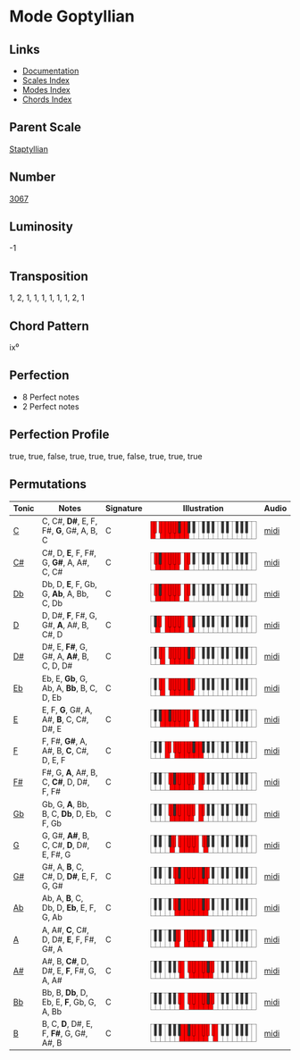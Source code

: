 # Mode Goptyllian

## Links

- [Documentation](README.md)
- [Scales Index](Scales.md)
- [Modes Index](Modes.md)
- [Chords Index](Chords.md)

## Parent Scale

[Staptyllian](ScaleStaptyllian.md)

## Number

[3067](https://ianring.com/musictheory/scales/3067)

## Luminosity

-1

## Transposition

1, 2, 1, 1, 1, 1, 1, 1, 2, 1

## Chord Pattern

ix⁰

## Perfection

- 8 Perfect notes
- 2 Perfect notes

## Perfection Profile

true, true, false, true, true, true, false, true, true, true

## Permutations

| Tonic | Notes | Signature | Illustration | Audio |
|-------|-------|-----------|--------------|-------|
| [C](ModeCNaturalGoptyllian.md) | C, C#, **D#**, E, F, F#, **G**, G#, A, B, C | C | ![CNaturalGoptyllian](ModeCNaturalGoptyllian.png) | [midi](https://github.com/edipermadi/music/blob/main/docs/ModeCNaturalGoptyllian.mid?raw=true) |
| [C#](ModeCSharpGoptyllian.md) | C#, D, **E**, F, F#, G, **G#**, A, A#, C, C# | C | ![CSharpGoptyllian](ModeCSharpGoptyllian.png) | [midi](https://github.com/edipermadi/music/blob/main/docs/ModeCSharpGoptyllian.mid?raw=true) |
| [Db](ModeDFlatGoptyllian.md) | Db, D, **E**, F, Gb, G, **Ab**, A, Bb, C, Db | C | ![DFlatGoptyllian](ModeDFlatGoptyllian.png) | [midi](https://github.com/edipermadi/music/blob/main/docs/ModeDFlatGoptyllian.mid?raw=true) |
| [D](ModeDNaturalGoptyllian.md) | D, D#, **F**, F#, G, G#, **A**, A#, B, C#, D | C | ![DNaturalGoptyllian](ModeDNaturalGoptyllian.png) | [midi](https://github.com/edipermadi/music/blob/main/docs/ModeDNaturalGoptyllian.mid?raw=true) |
| [D#](ModeDSharpGoptyllian.md) | D#, E, **F#**, G, G#, A, **A#**, B, C, D, D# | C | ![DSharpGoptyllian](ModeDSharpGoptyllian.png) | [midi](https://github.com/edipermadi/music/blob/main/docs/ModeDSharpGoptyllian.mid?raw=true) |
| [Eb](ModeEFlatGoptyllian.md) | Eb, E, **Gb**, G, Ab, A, **Bb**, B, C, D, Eb | C | ![EFlatGoptyllian](ModeEFlatGoptyllian.png) | [midi](https://github.com/edipermadi/music/blob/main/docs/ModeEFlatGoptyllian.mid?raw=true) |
| [E](ModeENaturalGoptyllian.md) | E, F, **G**, G#, A, A#, **B**, C, C#, D#, E | C | ![ENaturalGoptyllian](ModeENaturalGoptyllian.png) | [midi](https://github.com/edipermadi/music/blob/main/docs/ModeENaturalGoptyllian.mid?raw=true) |
| [F](ModeFNaturalGoptyllian.md) | F, F#, **G#**, A, A#, B, **C**, C#, D, E, F | C | ![FNaturalGoptyllian](ModeFNaturalGoptyllian.png) | [midi](https://github.com/edipermadi/music/blob/main/docs/ModeFNaturalGoptyllian.mid?raw=true) |
| [F#](ModeFSharpGoptyllian.md) | F#, G, **A**, A#, B, C, **C#**, D, D#, F, F# | C | ![FSharpGoptyllian](ModeFSharpGoptyllian.png) | [midi](https://github.com/edipermadi/music/blob/main/docs/ModeFSharpGoptyllian.mid?raw=true) |
| [Gb](ModeGFlatGoptyllian.md) | Gb, G, **A**, Bb, B, C, **Db**, D, Eb, F, Gb | C | ![GFlatGoptyllian](ModeGFlatGoptyllian.png) | [midi](https://github.com/edipermadi/music/blob/main/docs/ModeGFlatGoptyllian.mid?raw=true) |
| [G](ModeGNaturalGoptyllian.md) | G, G#, **A#**, B, C, C#, **D**, D#, E, F#, G | C | ![GNaturalGoptyllian](ModeGNaturalGoptyllian.png) | [midi](https://github.com/edipermadi/music/blob/main/docs/ModeGNaturalGoptyllian.mid?raw=true) |
| [G#](ModeGSharpGoptyllian.md) | G#, A, **B**, C, C#, D, **D#**, E, F, G, G# | C | ![GSharpGoptyllian](ModeGSharpGoptyllian.png) | [midi](https://github.com/edipermadi/music/blob/main/docs/ModeGSharpGoptyllian.mid?raw=true) |
| [Ab](ModeAFlatGoptyllian.md) | Ab, A, **B**, C, Db, D, **Eb**, E, F, G, Ab | C | ![AFlatGoptyllian](ModeAFlatGoptyllian.png) | [midi](https://github.com/edipermadi/music/blob/main/docs/ModeAFlatGoptyllian.mid?raw=true) |
| [A](ModeANaturalGoptyllian.md) | A, A#, **C**, C#, D, D#, **E**, F, F#, G#, A | C | ![ANaturalGoptyllian](ModeANaturalGoptyllian.png) | [midi](https://github.com/edipermadi/music/blob/main/docs/ModeANaturalGoptyllian.mid?raw=true) |
| [A#](ModeASharpGoptyllian.md) | A#, B, **C#**, D, D#, E, **F**, F#, G, A, A# | C | ![ASharpGoptyllian](ModeASharpGoptyllian.png) | [midi](https://github.com/edipermadi/music/blob/main/docs/ModeASharpGoptyllian.mid?raw=true) |
| [Bb](ModeBFlatGoptyllian.md) | Bb, B, **Db**, D, Eb, E, **F**, Gb, G, A, Bb | C | ![BFlatGoptyllian](ModeBFlatGoptyllian.png) | [midi](https://github.com/edipermadi/music/blob/main/docs/ModeBFlatGoptyllian.mid?raw=true) |
| [B](ModeBNaturalGoptyllian.md) | B, C, **D**, D#, E, F, **F#**, G, G#, A#, B | C | ![BNaturalGoptyllian](ModeBNaturalGoptyllian.png) | [midi](https://github.com/edipermadi/music/blob/main/docs/ModeBNaturalGoptyllian.mid?raw=true) |
